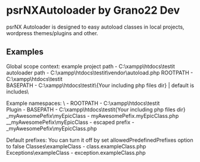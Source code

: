 # psrNXAutoloader by Grano22 Dev
psrNX Autoloader is designed to easy autoload classes in local projects, wordpress themes/plugins and other. 

## Examples
Global scope context:
example project path - C:\xampp\htdocs\testit\
autoloader path - C:\xampp\htdocs\testit\vendor\autoload.php
ROOTPATH - C:\xampp\htdocs\testit\
BASEPATH - C:\xampp\htdocs\testit\\\{Your including php files dir\} | default is includes\

Example namespaces:
\ - ROOTPATH - C:\xampp\htdocs\testit\
Plugin - BASEPATH - C:\xampp\htdocs\testit\{Your including php files dir\}
_myAwesomePefix\myEpicClass - myAwesomePefix.myEpicClass.php
__myAwesomePefix\myEpicClass - escaped prefix - _myAwesomePefix\myEpicClass.php

Default prefixes:
You can turn it off by set allowedPredefinedPrefixes option to false
Classes\exampleClass - class.exampleClass.php
Exceptions\exampleClass - exception.exampleClass.php